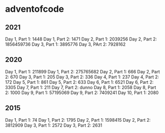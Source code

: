 # adventofcode

## 2021
Day 1, Part 1: 1448
Day 1, Part 2: 1471
Day 2, Part 1: 2039256
Day 2, Part 2: 1856459736
Day 3, Part 1: 3895776
Day 3, PArt 2: 7928162

## 2020
Day 1, Part 1: 211899
Day 1, Part 2: 275765682
Day 2, Part 1: 666
Day 2, Part 2: 670
Day 3, Part 1: 205
Day 3, Part 2: 336
Day 4, Part 1: 237
Day 4, Part 2: 172
Day 5, Part 1: 861
Day 5, Part 2: 633 
Day 6, Part 1: 6521
Day 6, Part 2: 3305
Day 7, Part 1: 211
Day 7, Part 2: dunno
Day 8, Part 1: 2058
Day 8, Part 2: 1000
Day 9, Part 1: 57195069
Day 9, Part 2: 7409241
Day 10, Part 1: 2080


## 2015
Day 1, Part 1: 74
Day 1, Part 2: 1795
Day 2, Part 1: 1598415
Day 2, Part 2: 3812909
Day 3, Part 1: 2572
Day 3, Part 2: 2631